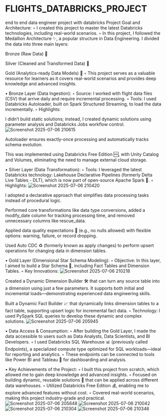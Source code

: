# FLIGHTS_DATABRICKS_PROJECT
end to end data engineer project with databricks
Project Goal and Architecture:
◦ I created this project to master the latest Databricks technologies, including real-world scenarios.
◦ In this project, I followed the Medallion Architecture ✨, a popular structure in Data Engineering. I divided the data into three main layers:

Bronze (Raw Data) 🥉

Silver (Cleaned and Transformed Data) 🥈

Gold (Analytics-ready Data Models) 🥇
◦ This project serves as a valuable resource for learners as it covers real-world scenarios and provides deep knowledge and advanced insights.

• Bronze Layer (Data Ingestion):
◦ Source: I worked with flight data files (CSV) that arrive daily and require incremental processing.
◦ Tools: I used Databricks Autoloader, built on Spark Structured Streaming, to load the data incrementally.
◦ Highlights:


I didn’t build static solutions; instead, I created dynamic solutions using parameter analysis and Databricks Jobs workflow control.
![Screenshot 2025-07-06 210615](https://github.com/user-attachments/assets/f0b53e4d-2412-4455-8831-4b1dfea349d7)


Autoloader ensures exactly-once processing and automatically tracks schema evolution.

This was implemented using Databricks Free Edition 🆓, with Unity Catalog and Volumes, eliminating the need to manage external cloud storage.

• Silver Layer (Data Transformation):
◦ Tools: I leveraged the latest Databricks technology: Lakehouse Declarative Pipelines (formerly Delta Live Tables - DLT), which is now part of open-source Apache Spark 🎉.
◦ Highlights:
![Screenshot 2025-07-06 210420](https://github.com/user-attachments/assets/1e073b82-5142-45ad-94de-fec079c196cf)


I adopted a declarative approach that simplifies data processing tasks instead of procedural logic.

Performed core transformations like data type conversions, added a modify_date column for tracking processing time, and removed unnecessary columns like rescue_data.

Applied data quality expectations 🚨 (e.g., no nulls allowed) with flexible options: warning, failure, or record dropping.

Used Auto CDC ♻️ (formerly known as apply changes) to perform upsert operations for changing data in dimension tables.

• Gold Layer (Dimensional Star Schema Modeling):
◦ Objective: In this layer, I aimed to build a Star Schema 🌟, including Fact Tables and Dimension Tables.
◦ Key Innovations:
![Screenshot 2025-07-06 210218](https://github.com/user-attachments/assets/4fd75d3e-03e6-45f8-8178-e1e30a5f0582)

Created a Dynamic Dimension Builder 🛠️ that can turn any source table into a dimension using just a few parameters. It supports both initial and incremental loads—demonstrating experienced data engineering skills.

Built a Dynamic Fact Builder 📈 that dynamically links dimension tables to a fact table, supporting upsert logic for incremental fact data.
◦ Technology: I used PySpark SQL queries to develop these dynamic and complex solutions.
![Screenshot 2025-07-06 205945](https://github.com/user-attachments/assets/386f26c6-c609-4748-a358-22ce62cc8b84)


• Data Access & Consumption:
◦ After building the Gold Layer, I made the data accessible to users such as Data Analysts, Data Scientists, and BI Developers.
◦ I used Databricks SQL Warehouse 📊 (previously called Endpoints), a specialized compute type optimized for SQL workloads—ideal for reporting and analytics.
◦ These endpoints can be connected to tools like Power BI and Tableau 🔗 for dashboarding and analysis.

• Key Achievements of the Project:
◦ I built this project from scratch, which allowed me to gain deep knowledge and advanced insights.
◦ Focused on building dynamic, reusable solutions 🔄 that can be applied across different data warehouses.
◦ Utilized Databricks Free Edition 💰, enabling me to explore advanced features without cost.
◦ Covered real-world scenarios, making this project industry-grade and practical.![Screenshot 2025-07-06 205648](https://github.com/user-attachments/assets/8d887d48-3e3e-4adf-998a-8eb8111eda5c)
![Screenshot 2025-07-06 210042](https://github.com/user-attachments/assets/45fab0a6-262e-45bf-965f-cdf556fb5780)
![Screenshot 2025-07-06 210304](https://github.com/user-attachments/assets/e4a27aac-62d5-4699-95ae-04bea9457e99)
![Screenshot 2025-07-06 210346](https://github.com/user-attachments/assets/7ac2992b-eeae-488a-96f7-c039ed6f51d5)

